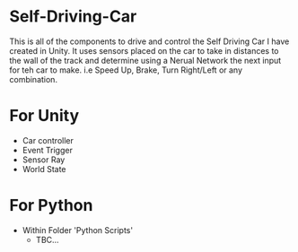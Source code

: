 # Self-Driving-Car

This is all of the components to drive and control the Self Driving Car I have created in Unity. It uses sensors placed on the car to take in distances to the wall of the track and determine using a Nerual Network the next input for teh car to make. i.e Speed Up, Brake, Turn Right/Left or any combination.

# For Unity
 - Car controller
 - Event Trigger
 - Sensor Ray
 - World State
 
 # For Python
 - Within Folder 'Python Scripts'
   - TBC...
